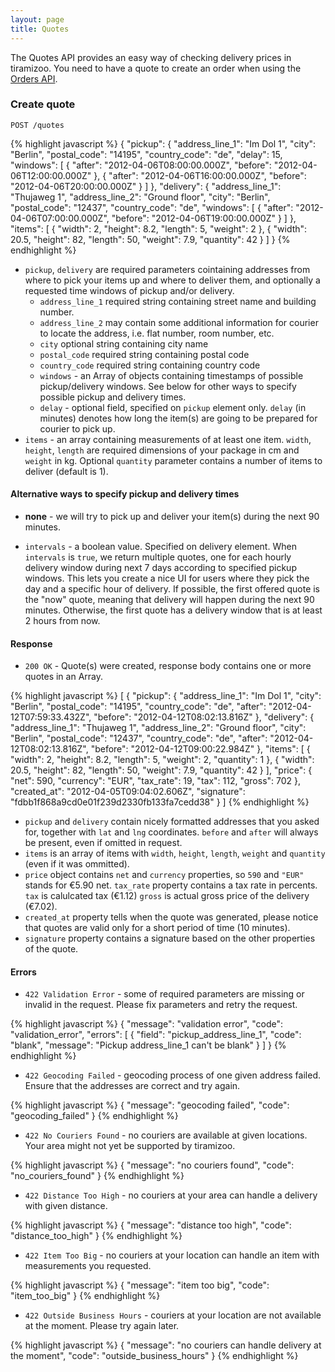 ```yaml
---
layout: page
title: Quotes
---
```


The Quotes API provides an easy way of checking delivery prices in
tiramizoo. You need to have a quote to create an order when using the
[Orders API](/orders.html).

### Create quote

```
POST /quotes
```

{% highlight javascript %}
{
  "pickup": {
    "address_line_1": "Im Dol 1",
    "city": "Berlin",
    "postal_code": "14195",
    "country_code": "de",
    "delay": 15,
    "windows": [
      { "after": "2012-04-06T08:00:00.000Z", "before": "2012-04-06T12:00:00.000Z" },
      { "after": "2012-04-06T16:00:00.000Z", "before": "2012-04-06T20:00:00.000Z" }
    ]
  },
  "delivery": {
    "address_line_1": "Thujaweg 1",
    "address_line_2": "Ground floor",
    "city": "Berlin",
    "postal_code": "12437",
    "country_code": "de",
    "windows": [
      { "after": "2012-04-06T07:00:00.000Z", "before": "2012-04-06T19:00:00.000Z" }
    ]
  },
  "items": [
    {
      "width": 2,
      "height": 8.2,
      "length": 5,
      "weight": 2
    },
    {
      "width": 20.5,
      "height": 82,
      "length": 50,
      "weight": 7.9,
      "quantity": 42
    }
  ]
}
{% endhighlight %}

* `pickup`, `delivery` are required parameters cointaining addresses
   from where to pick your items up and where to deliver them, and
   optionally a requested time windows of pickup and/or delivery.
  * `address_line_1` required string containing street name and
    building number.
  * `address_line_2` may contain some additional information for
    courier to locate the address, i.e. flat number, room number, etc.
  * `city` optional string containing city name
  * `postal_code` required string containing postal code
  * `country_code` required string containing country code
  * `windows` - an Array of objects containing timestamps of possible
    pickup/delivery windows. See below for other ways to specify
    possible pickup and delivery times.
  * `delay` - optional field, specified on `pickup` element
    only. `delay` (in minutes) denotes how long the item(s) are going
    to be prepared for courier to pick up.
* `items` - an array containing measurements of at least one item.
  `width`, `height`, `length` are required dimensions of your package
  in cm and `weight` in kg. Optional `quantity` parameter contains a
  number of items to deliver (default is 1).

#### Alternative ways to specify pickup and delivery times

* **none** - we will try to pick up and deliver your item(s) during the next
    90 minutes.

* `intervals` - a boolean value. Specified on delivery element.
  When `intervals` is `true`, we return multiple quotes, one for
  each hourly delivery window during next 7 days according to
  specified pickup windows. This lets you create a nice UI for users
  where they pick the day and a specific hour of delivery. If possible,
  the first offered quote is the "now" quote, meaning that delivery
  will happen during the next 90 minutes. Otherwise, the first quote
  has a delivery window that is at least 2 hours from now.

#### Response

* `200 OK` - Quote(s) were created, response body contains one or more
  quotes in an Array.

{% highlight javascript %}
[
  {
    "pickup": {
      "address_line_1": "Im Dol 1",
      "city": "Berlin",
      "postal_code": "14195",
      "country_code": "de",
      "after": "2012-04-12T07:59:33.432Z",
      "before": "2012-04-12T08:02:13.816Z"
    },
    "delivery": {
      "address_line_1": "Thujaweg 1",
      "address_line_2": "Ground floor",
      "city": "Berlin",
      "postal_code": "12437",
      "country_code": "de",
      "after": "2012-04-12T08:02:13.816Z",
      "before": "2012-04-12T09:00:22.984Z"
    },
    "items": [
      {
        "width": 2,
        "height": 8.2,
        "length": 5,
        "weight": 2,
        "quantity": 1
      },
      {
        "width": 20.5,
        "height": 82,
        "length": 50,
        "weight": 7.9,
        "quantity": 42
      }
    ],
    "price": {
      "net": 590,
      "currency": "EUR",
      "tax_rate": 19,
      "tax": 112,
      "gross": 702
    },
    "created_at": "2012-04-05T09:04:02.606Z",
    "signature": "fdbb1f868a9cd0e01f239d2330fb133fa7cedd38"
  }
]
{% endhighlight %}


* `pickup` and `delivery` contain nicely formatted addresses that you
  asked for, together with `lat` and `lng` coordinates. `before` and
  `after` will always be present, even if omitted in request.
* `items` is an array of items with `width`, `height`, `length`,
  `weight` and `quantity` (even if it was ommitted).
* `price` object contains `net` and `currency` properties, so `590`
  and `"EUR"` stands for €5.90 net. `tax_rate` property contains a tax
  rate in percents. `tax` is calulcated tax (€1.12) `gross` is actual
  gross price of the delivery (€7.02).
* `created_at` property tells when the quote was generated, please
  notice that quotes are valid only for a short period of time (10
  minutes).
* `signature` property contains a signature based on the other
  properties of the quote.

#### Errors

* `422 Validation Error` - some of required parameters are missing or
  invalid in the request. Please fix parameters and retry the request.

{% highlight javascript %}
{
  "message": "validation error",
  "code": "validation_error",
  "errors": [
    {
      "field": "pickup_address_line_1",
      "code": "blank",
      "message": "Pickup address_line_1 can't be blank"
    }
  ]
}
{% endhighlight %}

* `422 Geocoding Failed` - geocoding process of one given address
  failed. Ensure that the addresses are correct and try again.

{% highlight javascript %}
{
  "message": "geocoding failed",
  "code": "geocoding_failed"
}
{% endhighlight %}

* `422 No Couriers Found` - no couriers are available at given
  locations. Your area might not yet be supported by tiramizoo.

{% highlight javascript %}
{
  "message": "no couriers found",
  "code": "no_couriers_found"
}
{% endhighlight %}

* `422 Distance Too High` - no couriers at your area can handle a
  delivery with given distance.

{% highlight javascript %}
{
  "message": "distance too high",
  "code": "distance_too_high"
}
{% endhighlight %}

* `422 Item Too Big` - no couriers at your location can handle an item
  with measurements you requested.

{% highlight javascript %}
{
  "message": "item too big",
  "code": "item_too_big"
}
{% endhighlight %}

* `422 Outside Business Hours` - couriers at your location are not
  available at the moment. Please try again later.

{% highlight javascript %}
{
  "message": "no couriers can handle delivery at the moment",
  "code": "outside_business_hours"
}
{% endhighlight %}
